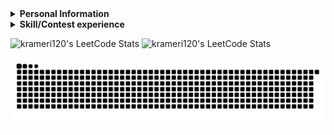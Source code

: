 <details> 
 <summary><b>Personal Information</b></summary>
 
 - Name：CHEN,KE-RONG 
 - Email：krameri120@gmail.com
 - Job：College student  
 
</details>

<details> 
 <summary><b>Skill/Contest experience</b></summary>

- School team：National Tainan Industrial High School  Dragon Boat
- 2020 Tainan City International Dragon Boat Championships **2nd**
- Sports club：Street Workout [teamlong](https://www.instagram.com/teamlong_sw/)
- National Tainan Industrial High School independent study competitions **1st**
- National Tainan Industrial High School 108 badminton game **2nd**
- National Tainan Industrial High School 80th sportswear design competition **Champion**
- KAWAI piano performance grade **7**
- Programming language：C/C++/Python
- C Language work：[Note](https://hackmd.io/@krameri120/kerong)
- Hardware Description Language：VHDL/Verilog 
- Window programming：Python-TKinter 
- TKinter works：[Minesweeper](https://github.com/kerong2002/Minesweeper)
- 2022/10 ~ 2023/01 School buddy (teaching subject：calculus/program)
- 2022/03/30 INTEGRATED CIRCUIT DESIGN CONTEST (Group E)
- 2022/10/01 National Collegiate Programming Contest **[Preliminary](https://github.com/kerong2002/Contest_Photo/blob/main/2022/2022NCPC_preliminary_certificate.PNG)** (Team:Segmentation Fault)
- 2022/10/15 National Collegiate Programming Contest **[Final](https://github.com/kerong2002/Contest_Photo/blob/main/2022/2022NCPC_FINAL_certificate.PNG)** (Team:Segmentation Fault)
- 2022/10/22 ICPC Asia Taiwan Online Programming Contest **[TOPC](https://github.com/kerong2002/Contest_Photo/blob/main/2022/2022TOPC_team_certificate.PNG) (Team:Segmentation Fault)**

</details>  
<p>
  <img src="https://github-readme-stats.vercel.app/api/top-langs/?username=kerong2002&layout=compact&hide_border=true&langs_count=300&theme=jolly" alt="krameri120's LeetCode Stats" width="49%" />
  <img src="https://stats.justsong.cn/api/leetcode/?username=krameri120&theme=jolly" alt="krameri120's LeetCode Stats" width="49%" /> 
</p>



<a href=#><img src="kerong_contribution.svg"></a>    

<!-- 來源(https://github.com/songquanpeng/stats-cards) -->
